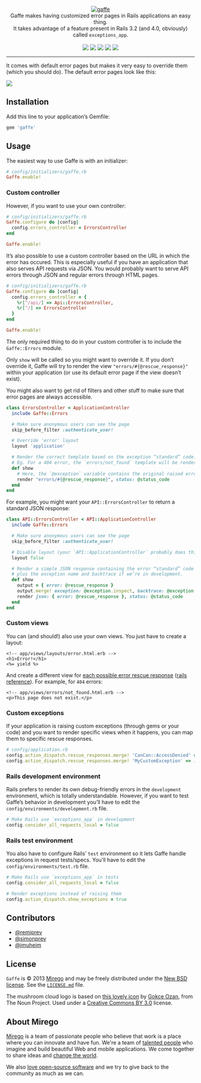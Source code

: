 <p align="center">
  <a href="https://github.com/mirego/gaffe">
    <img src="http://i.imgur.com/k9Vo08q.png" alt="gaffe" />
  </a>
  <br />
  Gaffe makes having customized error pages in Rails applications an easy thing.<br /> It takes advantage of a feature present in Rails 3.2 (and 4.0, obviously) called <code>exceptions_app</code>.
  <br /><br />
  <a href="https://rubygems.org/gems/gaffe"><img src="https://badge.fury.io/rb/gaffe.png" /></a>
  <a href="https://codeclimate.com/github/mirego/gaffe"><img src="https://codeclimate.com/github/mirego/gaffe.png" /></a>
  <a href='https://coveralls.io/r/mirego/gaffe?branch=master'><img src='https://coveralls.io/repos/mirego/gaffe/badge.png?branch=master' /></a>
  <a href='https://gemnasium.com/mirego/gaffe'><img src="https://gemnasium.com/mirego/gaffe.png" /></a>
  <a href="https://travis-ci.org/mirego/gaffe"><img src="https://travis-ci.org/mirego/gaffe.png?branch=master" /></a>
</p>

---

It comes with default error pages but makes it very easy to override them (which you should do). The default error pages look like this:

![](http://i.imgur.com/nz5nWXn.png)

## Installation

Add this line to your application’s Gemfile:

```ruby
gem 'gaffe'
```

## Usage

The easiest way to use Gaffe is with an initializer:

```ruby
# config/initializers/gaffe.rb
Gaffe.enable!
```

### Custom controller

However, if you want to use your own controller:

```ruby
# config/initializers/gaffe.rb
Gaffe.configure do |config|
  config.errors_controller = ErrorsController
end

Gaffe.enable!
```

It’s also possible to use a custom controller based on the URL in which the error has occured. This is especially
useful if you have an application that also serves API requests via JSON. You would probably want to serve API errors
through JSON and regular errors through HTML pages.

```ruby
# config/initializers/gaffe.rb
Gaffe.configure do |config|
  config.errors_controller = {
    %r[^/api/] => Api::ErrorsController,
    %r[^/] => ErrorsController
  }
end

Gaffe.enable!
```

The only required thing to do in your custom controller is to include the `Gaffe::Errors` module.

Only `show` will be called so you might want to override it. If you don’t override it, Gaffe will
try to render the view `"errors/#{@rescue_response}"` within your application (or use its default
error page if the view doesn’t exist).

You might also want to get rid of filters and other stuff to make sure that error pages are always accessible.

```ruby
class ErrorsController < ApplicationController
  include Gaffe::Errors

  # Make sure anonymous users can see the page
  skip_before_filter :authenticate_user!

  # Override 'error' layout
  layout 'application'

  # Render the correct template based on the exception “standard” code.
  # Eg. For a 404 error, the `errors/not_found` template will be rendered.
  def show
    # Here, the `@exception` variable contains the original raised error
    render "errors/#{@rescue_response}", status: @status_code
  end
end
```

For example, you might want your `API::ErrorsController` to return a standard JSON response:

```ruby
class API::ErrorsController < API::ApplicationController
  include Gaffe::Errors

  # Make sure anonymous users can see the page
  skip_before_filter :authenticate_user!

  # Disable layout (your `API::ApplicationController` probably does this already)
  layout false

  # Render a simple JSON response containing the error “standard” code
  # plus the exception name and backtrace if we’re in development.
  def show
    output = { error: @rescue_response }
    output.merge! exception: @exception.inspect, backtrace: @exception.backtrace.first(10) if Rails.env.development?
    render json: { error: @rescue_response }, status: @status_code
  end
end
```

### Custom views

You can (and should!) also use your own views. You just have to create a layout:

```erb
<!-- app/views/layouts/error.html.erb -->
<h1>Error!</h1>
<%= yield %>
```

And create a different view for [each possible error rescue response](https://github.com/mirego/gaffe/tree/master/app/views/errors) ([rails reference](https://github.com/rails/rails/blob/f9ceefd3b9c3cea2460a89799156f2c532c4491c/actionpack/lib/action_dispatch/middleware/exception_wrapper.rb)). For example, for `404` errors:

```erb
<!-- app/views/errors/not_found.html.erb -->
<p>This page does not exist.</p>
```

### Custom exceptions

If your application is raising custom exceptions (through gems or your code)
and you want to render specific views when it happens, you can map them to
specific rescue responses.

```ruby
# config/application.rb
config.action_dispatch.rescue_responses.merge! 'CanCan::AccessDenied' => :forbidden
config.action_dispatch.rescue_responses.merge! 'MyCustomException' => :not_acceptable
```

### Rails development environment

Rails prefers to render its own debug-friendly errors in the `development` environment,
which is totally understandable. However, if you want to test Gaffe’s behavior in development
you’ll have to edit the `config/environments/development.rb` file.

```ruby
# Make Rails use `exceptions_app` in development
config.consider_all_requests_local = false
```

### Rails test environment

You also have to configure Rails’ `test` environment so it lets Gaffe handle exceptions
in request tests/specs. You’ll have to edit the `config/environments/test.rb` file.

```ruby
# Make Rails use `exceptions_app` in tests
config.consider_all_requests_local = false

# Render exceptions instead of raising them
config.action_dispatch.show_exceptions = true
```

## Contributors

* [@remiprev](https://github.com/remiprev)
* [@simonprev](https://github.com/simonprev)
* [@jmuheim](https://github.com/jmuheim)

## License

`Gaffe` is © 2013 [Mirego](http://www.mirego.com) and may be freely distributed under the [New BSD license](http://opensource.org/licenses/BSD-3-Clause).  See the [`LICENSE.md`](https://github.com/mirego/gaffe/blob/master/LICENSE.md) file.

The mushroom cloud logo is based on [this lovely icon](http://thenounproject.com/noun/mushroom-cloud/#icon-No18596) by [Gokce Ozan](http://thenounproject.com/occultsearcher), from The Noun Project. Used under a [Creative Commons BY 3.0](http://creativecommons.org/licenses/by/3.0/) license.

## About Mirego

[Mirego](http://mirego.com) is a team of passionate people who believe that work is a place where you can innovate and have fun. We're a team of [talented people](http://life.mirego.com) who imagine and build beautiful Web and mobile applications. We come together to share ideas and [change the world](http://mirego.org).

We also [love open-source software](http://open.mirego.com) and we try to give back to the community as much as we can.
